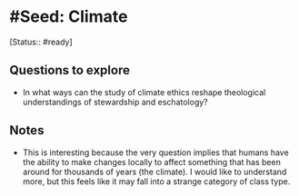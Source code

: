 # #Seed: Climate
[Status:: #ready]

## Questions to explore
- In what ways can the study of climate ethics reshape theological understandings of stewardship and eschatology?

## Notes
- This is interesting because the very question implies that humans have the ability to make changes locally to affect something that has been around for thousands of years (the climate). I would like to understand more, but this feels like it may fall into a strange category of class type.